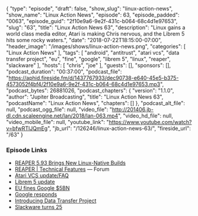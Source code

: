 {
  "type": "episode",
  "draft": false,
  "show_slug": "linux-action-news",
  "show_name": "Linux Action News",
  "episode": 63,
  "episode_padded": "0063",
  "episode_guid": "2f10e9a6-9e2f-431c-b064-68c4d1e97653",
  "slug": "63",
  "title": "Linux Action News 63",
  "description": "Linux gains a world class media editor, Atari is making Chris nervous, and the Librem 5 hits some rocky waters.",
  "date": "2018-07-22T18:15:00-07:00",
  "header_image": "/images/shows/linux-action-news.png",
  "categories": [
    "Linux Action News"
  ],
  "tags": [
    "android",
    "antitrust",
    "atari vcs",
    "data transfer project",
    "eu",
    "fine",
    "google",
    "librem 5",
    "linux",
    "reaper",
    "slackware"
  ],
  "hosts": [
    "chris",
    "joe"
  ],
  "guests": [],
  "sponsors": [],
  "podcast_duration": "00:37:00",
  "podcast_file": "https://aphid.fireside.fm/d/1437767933/dec90738-e640-45e5-b375-4573052f4bf4/2f10e9a6-9e2f-431c-b064-68c4d1e97653.mp3",
  "podcast_bytes": 26881026,
  "podcast_chapters": {
    "version": "1.1.0",
    "author": "Jupiter Broadcasting",
    "title": "Linux Action News 63",
    "podcastName": "Linux Action News",
    "chapters": []
  },
  "podcast_alt_file": null,
  "podcast_ogg_file": null,
  "video_file": "http://201406.jb-dl.cdn.scaleengine.net/lan/2018/lan-063.mp4",
  "video_hd_file": null,
  "video_mobile_file": null,
  "youtube_link": "https://www.youtube.com/watch?v=bfwRTlJQmEg",
  "jb_url": "/126246/linux-action-news-63/",
  "fireside_url": "/63"
}


### Episode Links

  * [REAPER 5.93 Brings New Linux-Native Builds](https://www.phoronix.com/scan.php?page=news_item&px=REAPER-DAW-5.93-Linux "REAPER 5.93 Brings New Linux-Native Builds")
  * [REAPER | Technical Features](http://reaper.fm/about.php#technical "REAPER | Technical Features") — Forum
  * [Atari VCS update/FAQ](https://medium.com/@atarivcs/atari-vcs-product-q-a-1-b2017894c15d "Atari VCS update/FAQ")
  * [Librem 5 update](https://puri.sm/posts/librem-5-progress-report-15/ "Librem 5 update")
  * [EU fines Google $5BN](https://techcrunch.com/2018/07/18/google-gets-slapped-5bn-by-eu-for-android-antitrust-abuse/ "EU fines Google $5BN")
  * [Google responds](https://www.blog.google/around-the-globe/google-europe/android-has-created-more-choice-not-less/ "Google responds")
  * [Introducing Data Transfer Project](https://opensource.googleblog.com/2018/07/introducing-data-transfer-project.html "Introducing Data Transfer Project")
  * [Slackware turns 25](https://www.theregister.co.uk/2018/07/19/slackware_notches_up_a_quarter_of_a_century/ "Slackware turns 25")


